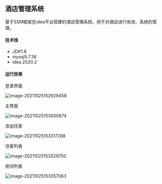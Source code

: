 ## 酒店管理系统

基于SSM框架在idea平台搭建的酒店管理系统，用于对酒店进行有效、系统的管理。

#### 技术栈

- JDK1.8
- mysql5.7.36
- idea 2020.2

#### 运行效果

登录界面

![image-20211025152929458](C:\Users\Xing\AppData\Roaming\Typora\typora-user-images\image-20211025152929458.png)

主界面

![image-20211025153000674](C:\Users\Xing\AppData\Roaming\Typora\typora-user-images\image-20211025153000674.png)

添加住客

![image-20211025153317288](C:\Users\Xing\AppData\Roaming\Typora\typora-user-images\image-20211025153317288.png)

住客列表

![image-20211025153329750](C:\Users\Xing\AppData\Roaming\Typora\typora-user-images\image-20211025153329750.png)

房间列表

![image-20211025153357063](C:\Users\Xing\AppData\Roaming\Typora\typora-user-images\image-20211025153357063.png)

